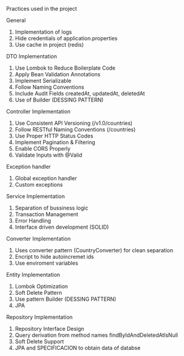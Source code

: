 Practices used in the project

General
1. Implementation of logs
2. Hide credentials of application.properties
3. Use cache in project (redis)

DTO Implementation
1. Use Lombok to Reduce Boilerplate Code
2. Apply Bean Validation Annotations
3. Implement Serializable
4. Follow Naming Conventions
5. Include Audit Fields createdAt, updatedAt, deletedAt
6. Use of Builder (DESSING PATTERN)

Controller Implementation

1. Use Consistent API Versioning (/v1.0/countries)
2. Follow RESTful Naming Conventions (/countries)
3. Use Proper HTTP Status Codes
4. Implement Pagination & Filtering
6. Enable CORS Properly
7. Validate Inputs with @Valid

Exception handler
1. Global exception handler
2. Custom exceptions

Service Implementation
1. Separation of bussiness logic
2. Transaction Management
3. Error Handling
4. Interface driven development (SOLID)

Converter Implementation
1. Uses converter pattern (CountryConverter) for clean separation
2. Encript to hide autoincremet ids
3. Use enviroment variables

Entity Implementation
1. Lombok Optimization
2. Soft Delete Pattern
3. Use pattern Builder (DESSING PATTERN)
4. JPA

Repository Implementation
1. Repository Interface Design
2. Query derivation from method names findByIdAndDeletedAtIsNull
3. Soft Delete Support
4. JPA and SPECIFICACION to obtain data of databse